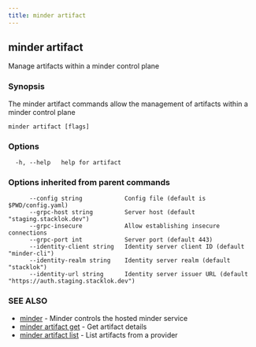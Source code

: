 ```yaml
---
title: minder artifact
---
```

## minder artifact

Manage artifacts within a minder control plane

### Synopsis

The minder artifact commands allow the management of artifacts within a minder control plane

```
minder artifact [flags]
```

### Options

```
  -h, --help   help for artifact
```

### Options inherited from parent commands

```
      --config string            Config file (default is $PWD/config.yaml)
      --grpc-host string         Server host (default "staging.stacklok.dev")
      --grpc-insecure            Allow establishing insecure connections
      --grpc-port int            Server port (default 443)
      --identity-client string   Identity server client ID (default "minder-cli")
      --identity-realm string    Identity server realm (default "stacklok")
      --identity-url string      Identity server issuer URL (default "https://auth.staging.stacklok.dev")
```

### SEE ALSO

* [minder](minder.md)	 - Minder controls the hosted minder service
* [minder artifact get](minder_artifact_get.md)	 - Get artifact details
* [minder artifact list](minder_artifact_list.md)	 - List artifacts from a provider


